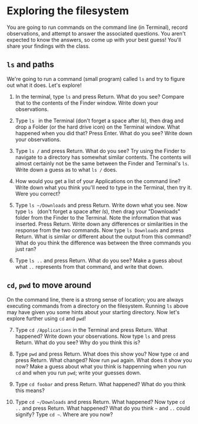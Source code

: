 # Exploring the filesystem

You are going to run commands on the command line (in Terminal), record observations, and attempt to answer the associated questions. You aren't expected to know the answers, so come up with your best guess! You'll share your findings with the class.

## `ls` and paths

We're going to run a command (small program) called `ls` and try to figure out what it does. Let's explore!

1. In the terminal, type `ls` and press Return. What do you see? Compare that to the contents of the Finder window. Write down your observations.

2. Type `ls ` in the Terminal (don't forget a space after *ls*), then drag and drop a Folder (or the hard drive icon) on the Terminal window. What happened when you did that? Press Enter. What do you see? Write down your observations.

3. Type `ls /` and press Return. What do you see? Try using the Finder to navigate to a directory has somewhat similar contents. The contents will almost certainly not be the same between the Finder and Terminal's `ls`. Write down a guess as to what `ls /` does.

4. How would you get a list of your Applications on the command line? Write down what you think you'll need to type in the Terminal, then try it. Were you correct?

5. Type `ls ~/Downloads` and press Return. Write down what you see. Now type `ls ` (don't forget a space after *ls*), then drag your "Downloads" folder from the Finder to the Terminal. Note the information that was inserted. Press Return. Write down any differences or similarities in the response from the two commands. Now type `ls Downloads` and press Return. What is similar or different about the output from this command? What do you think the difference was between the three commands you just ran?

6. Type `ls ..` and press Return. What do you see? Make a guess about what `..` represents from that command, and write that down.

## `cd`, `pwd` to move around

On the command line, there is a strong sense of location; you are always executing commands from a directory on the filesystem. Running `ls` above may have given you some hints about your starting directory. Now let's explore further using `cd` and `pwd`!

7. Type `cd /Applications` in the Terminal and press Return. What happened? Write down your observations. Now type `ls` and press Return. What do you see? Why do you think this is?

8. Type `pwd` and press Return. What does this show you? Now type `cd` and press Return. What changed? Now run `pwd` again. What does it show you now? Make a guess about what you think is happenning when you run `cd` and when you run `pwd`; write your guesses down.

9. Type `cd foobar` and press Return. What happened? What do you think this means?

10. Type `cd ~/Downloads` and press Return. What happened? Now type `cd ..` and press Return. What happened? What do you think `~` and `..` could signify?  Type `cd ~`. Where are you now?

